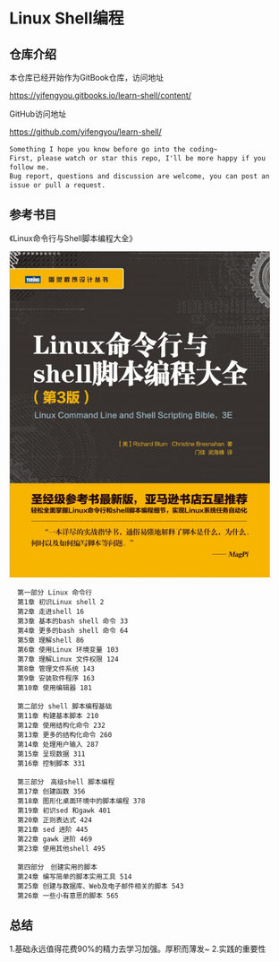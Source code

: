 # Linux Shell编程

## 仓库介绍

本仓库已经开始作为GitBook仓库，访问地址

<https://yifengyou.gitbooks.io/learn-shell/content/>

GitHub访问地址

<https://github.com/yifengyou/learn-shell/>

```
Something I hope you know before go into the coding~
First, please watch or star this repo, I'll be more happy if you follow me.
Bug report, questions and discussion are welcome, you can post an issue or pull a request.
```

## 参考书目

《Linux命令行与Shell脚本编程大全》

![1528730943495.png](image/1528730943495.png)

      第一部分 Linux 命令行
      第1章 初识Linux shell 2
      第2章 走进shell 16
      第3章 基本的bash shell 命令 33
      第4章 更多的bash shell 命令 64
      第5章 理解shell 86
      第6章 使用Linux 环境变量 103
      第7章 理解Linux 文件权限 124
      第8章 管理文件系统 143
      第9章 安装软件程序 163
      第10章 使用编辑器 181

      第二部分 shell 脚本编程基础
      第11章 构建基本脚本 210
      第12章 使用结构化命令 232
      第13章 更多的结构化命令 260
      第14章 处理用户输入 287
      第15章 呈现数据 311
      第16章 控制脚本 331

      第三部分　高级shell 脚本编程
      第17章 创建函数 356
      第18章 图形化桌面环境中的脚本编程 378
      第19章 初识sed 和gawk 401
      第20章 正则表达式 424
      第21章 sed 进阶 445
      第22章 gawk 进阶 469
      第23章 使用其他shell 495

      第四部分　创建实用的脚本
      第24章 编写简单的脚本实用工具 514
      第25章 创建与数据库、Web及电子邮件相关的脚本 543
      第26章 一些小有意思的脚本 565

## 总结

  1.基础永远值得花费90%的精力去学习加强。厚积而薄发~
  2.实践的重要性
